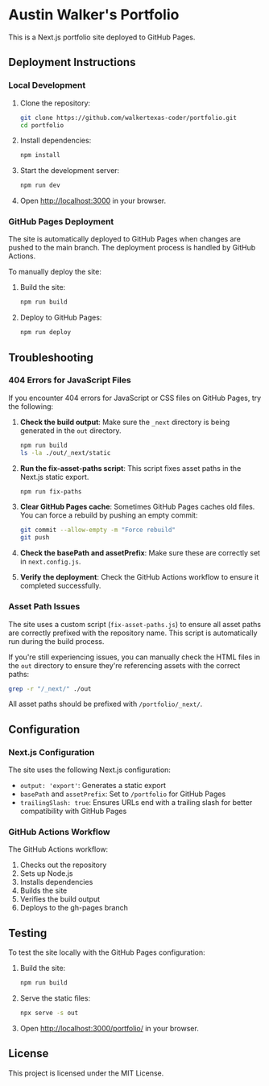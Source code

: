 # Austin Walker's Portfolio

This is a Next.js portfolio site deployed to GitHub Pages.

## Deployment Instructions

### Local Development

1. Clone the repository:
   ```bash
   git clone https://github.com/walkertexas-coder/portfolio.git
   cd portfolio
   ```

2. Install dependencies:
   ```bash
   npm install
   ```

3. Start the development server:
   ```bash
   npm run dev
   ```

4. Open [http://localhost:3000](http://localhost:3000) in your browser.

### GitHub Pages Deployment

The site is automatically deployed to GitHub Pages when changes are pushed to the main branch. The deployment process is handled by GitHub Actions.

To manually deploy the site:

1. Build the site:
   ```bash
   npm run build
   ```

2. Deploy to GitHub Pages:
   ```bash
   npm run deploy
   ```

## Troubleshooting

### 404 Errors for JavaScript Files

If you encounter 404 errors for JavaScript or CSS files on GitHub Pages, try the following:

1. **Check the build output**: Make sure the `_next` directory is being generated in the `out` directory.
   ```bash
   npm run build
   ls -la ./out/_next/static
   ```

2. **Run the fix-asset-paths script**: This script fixes asset paths in the Next.js static export.
   ```bash
   npm run fix-paths
   ```

3. **Clear GitHub Pages cache**: Sometimes GitHub Pages caches old files. You can force a rebuild by pushing an empty commit:
   ```bash
   git commit --allow-empty -m "Force rebuild"
   git push
   ```

4. **Check the basePath and assetPrefix**: Make sure these are correctly set in `next.config.js`.

5. **Verify the deployment**: Check the GitHub Actions workflow to ensure it completed successfully.

### Asset Path Issues

The site uses a custom script (`fix-asset-paths.js`) to ensure all asset paths are correctly prefixed with the repository name. This script is automatically run during the build process.

If you're still experiencing issues, you can manually check the HTML files in the `out` directory to ensure they're referencing assets with the correct paths:

```bash
grep -r "/_next/" ./out
```

All asset paths should be prefixed with `/portfolio/_next/`.

## Configuration

### Next.js Configuration

The site uses the following Next.js configuration:

- `output: 'export'`: Generates a static export
- `basePath` and `assetPrefix`: Set to `/portfolio` for GitHub Pages
- `trailingSlash: true`: Ensures URLs end with a trailing slash for better compatibility with GitHub Pages

### GitHub Actions Workflow

The GitHub Actions workflow:

1. Checks out the repository
2. Sets up Node.js
3. Installs dependencies
4. Builds the site
5. Verifies the build output
6. Deploys to the gh-pages branch

## Testing

To test the site locally with the GitHub Pages configuration:

1. Build the site:
   ```bash
   npm run build
   ```

2. Serve the static files:
   ```bash
   npx serve -s out
   ```

3. Open [http://localhost:3000/portfolio/](http://localhost:3000/portfolio/) in your browser.

## License

This project is licensed under the MIT License.
